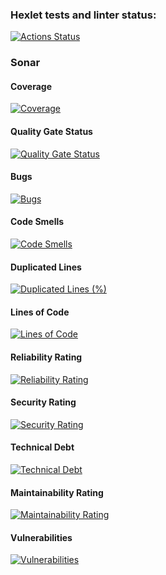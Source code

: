 ### Hexlet tests and linter status:
[![Actions Status](https://github.com/kalaysolay/java-project-78/actions/workflows/hexlet-check.yml/badge.svg)](https://github.com/kalaysolay/java-project-78/actions)



### Sonar
#### Coverage
[![Coverage](https://sonarcloud.io/api/project_badges/measure?project=kalaysolay_java-project-78&metric=coverage)](https://sonarcloud.io/summary/new_code?id=kalaysolay_java-project-78)

#### Quality Gate Status
[![Quality Gate Status](https://sonarcloud.io/api/project_badges/measure?project=kalaysolay_java-project-78&metric=alert_status)](https://sonarcloud.io/summary/new_code?id=kalaysolay_java-project-78)

#### Bugs
[![Bugs](https://sonarcloud.io/api/project_badges/measure?project=kalaysolay_java-project-78&metric=bugs)](https://sonarcloud.io/summary/new_code?id=kalaysolay_java-project-78)

#### Code Smells
[![Code Smells](https://sonarcloud.io/api/project_badges/measure?project=kalaysolay_java-project-78&metric=code_smells)](https://sonarcloud.io/summary/new_code?id=kalaysolay_java-project-78)

#### Duplicated Lines
[![Duplicated Lines (%)](https://sonarcloud.io/api/project_badges/measure?project=kalaysolay_java-project-78&metric=duplicated_lines_density)](https://sonarcloud.io/summary/new_code?id=kalaysolay_java-project-78)

#### Lines of Code
[![Lines of Code](https://sonarcloud.io/api/project_badges/measure?project=kalaysolay_java-project-78&metric=ncloc)](https://sonarcloud.io/summary/new_code?id=kalaysolay_java-project-78)

#### Reliability Rating
[![Reliability Rating](https://sonarcloud.io/api/project_badges/measure?project=kalaysolay_java-project-78&metric=reliability_rating)](https://sonarcloud.io/summary/new_code?id=kalaysolay_java-project-78)

#### Security Rating
[![Security Rating](https://sonarcloud.io/api/project_badges/measure?project=kalaysolay_java-project-78&metric=security_rating)](https://sonarcloud.io/summary/new_code?id=kalaysolay_java-project-78)

#### Technical Debt
[![Technical Debt](https://sonarcloud.io/api/project_badges/measure?project=kalaysolay_java-project-78&metric=sqale_index)](https://sonarcloud.io/summary/new_code?id=kalaysolay_java-project-78)

#### Maintainability Rating
[![Maintainability Rating](https://sonarcloud.io/api/project_badges/measure?project=kalaysolay_java-project-78&metric=sqale_rating)](https://sonarcloud.io/summary/new_code?id=kalaysolay_java-project-78)

#### Vulnerabilities
[![Vulnerabilities](https://sonarcloud.io/api/project_badges/measure?project=kalaysolay_java-project-78&metric=vulnerabilities)](https://sonarcloud.io/summary/new_code?id=kalaysolay_java-project-78)